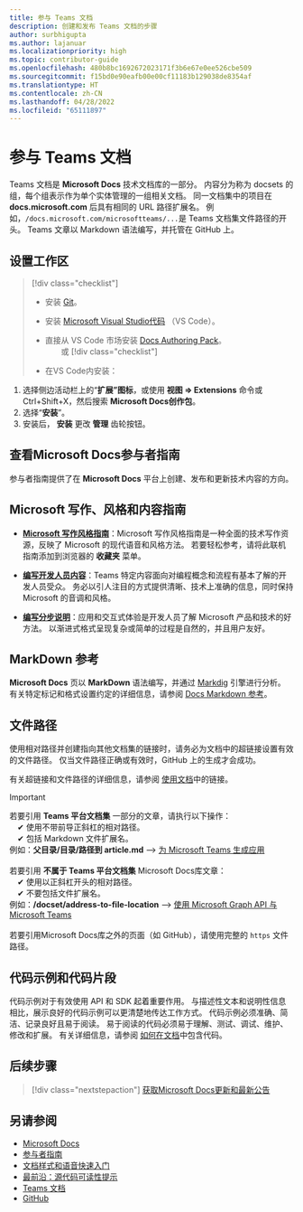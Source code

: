 ```yaml
---
title: 参与 Teams 文档
description: 创建和发布 Teams 文档的步骤
author: surbhigupta
ms.author: lajanuar
ms.localizationpriority: high
ms.topic: contributor-guide
ms.openlocfilehash: 480b8bc1692672023171f3b6e67e0ee526cbe509
ms.sourcegitcommit: f15bd0e90eafb00e00cf11183b129038de8354af
ms.translationtype: HT
ms.contentlocale: zh-CN
ms.lasthandoff: 04/28/2022
ms.locfileid: "65111897"
---
```

# <a name="contribute-to-teams-documentation"></a>参与 Teams 文档

Teams 文档是 **Microsoft Docs** 技术文档库的一部分。 内容分为称为 docsets 的组，每个组表示作为单个实体管理的一组相关文档。 同一文档集中的项目在 **docs.microsoft.com** 后具有相同的 URL 路径扩展名。 例如，`/docs.microsoft.com/microsoftteams/...`是 Teams 文档集文件路径的开头。 Teams 文章以 Markdown 语法编写，并托管在 GitHub 上。

## <a name="set-up-your-workspace"></a>设置工作区

> [!div class="checklist"]
>
> * 安装 [Git](https://git-scm.com/book/en/v2/Getting-Started-Installing-Git)。
> * 安装 [Microsoft Visual Studio代码](https://code.visualstudio.com/) （VS Code）。
> * 直接从 VS Code 市场安装 [Docs Authoring Pack](https://marketplace.visualstudio.com/items?itemName=docsmsft.docs-authoring-pack)。
<br>&emsp;&emsp;或
> [!div class="checklist"]
>
> * 在VS Code内安装：

   1. 选择侧边活动栏上的“**扩展”图标**，或使用 **视图 => Extensions** 命令或 Ctrl+Shift+X，然后搜索 **Microsoft Docs创作包**。
   1. 选择“**安装**”。
   1. 安装后， **安装** 更改 **管理** 齿轮按钮。

## <a name="review-the-microsoft-docs-contributors-guide"></a>查看Microsoft Docs参与者指南

参与者指南提供了在 **Microsoft Docs** 平台上创建、发布和更新技术内容的方向。

## <a name="microsoft-writing-style-and-content-guides"></a>Microsoft 写作、风格和内容指南

* **[Microsoft 写作风格指南](/style-guide/welcome)**：Microsoft 写作风格指南是一种全面的技术写作资源，反映了 Microsoft 的现代语音和风格方法。 若要轻松参考，请将此联机指南添加到浏览器的 **收藏夹** 菜单。

* **[编写开发人员内容](/style-guide/developer-content/)**：Teams 特定内容面向对编程概念和流程有基本了解的开发人员受众。 务必以引人注目的方式提供清晰、技术上准确的信息，同时保持 Microsoft 的音调和风格。

* **[编写分步说明](/style-guide/procedures-instructions/writing-step-by-step-instructions)**：应用和交互式体验是开发人员了解 Microsoft 产品和技术的好方法。 以渐进式格式呈现复杂或简单的过程是自然的，并且用户友好。

## <a name="markdown-reference"></a>MarkDown 参考

**Microsoft Docs** 页以 **MarkDown** 语法编写，并通过 [Markdig](https://github.com/lunet-io/markdig) 引擎进行分析。 有关特定标记和格式设置约定的详细信息，请参阅 [Docs Markdown 参考](/contribute/markdown-reference)。

## <a name="file-paths"></a>文件路径

使用相对路径并创建指向其他文档集的链接时，请务必为文档中的超链接设置有效的文件路径。 仅当文件路径正确或有效时，GitHub 上的生成才会成功。

有关超链接和文件路径的详细信息，请参阅 [使用文档](/contribute/how-to-write-links)中的链接。

> [!IMPORTANT]
> 若要引用 **Teams 平台文档集** 一部分的文章，请执行以下操作：<br>
> &emsp;&#x2714; 使用不带前导正斜杠的相对路径。<br>
> &emsp;&#x2714; 包括 Markdown 文件扩展名。<br>
>例如：**父目录/目录/路径到 article.md** —> [为 Microsoft Teams 生成应用](../concepts/building-an-app.md) <br><br>
> 若要引用 **不属于 Teams 平台文档集** Microsoft Docs库文章：<br>
> &emsp;&#x2714; 使用以正斜杠开头的相对路径。<br>
> &emsp;&#x2714; 不要包括文件扩展名。 <br>
> 例如：**/docset/address-to-file-location** —> [使用 Microsoft Graph API 与 Microsoft Teams](/graph/api/resources/teams-api-overview)<br><br>
> 若要引用Microsoft Docs库之外的页面（如 GitHub），请使用完整的 `https` 文件路径。<br>

## <a name="code-samples-and-snippets"></a>代码示例和代码片段

代码示例对于有效使用 API 和 SDK 起着重要作用。 与描述性文本和说明性信息相比，展示良好的代码示例可以更清楚地传达工作方式。 代码示例必须准确、简洁、记录良好且易于阅读。 易于阅读的代码必须易于理解、测试、调试、维护、修改和扩展。 有关详细信息，请参阅 [如何在文档](/contribute/code-in-docs)中包含代码。

## <a name="next-step"></a>后续步骤

> [!div class="nextstepaction"]
> [获取Microsoft Docs更新和最新公告](/teamblog)

## <a name="see-also"></a>另请参阅

* [Microsoft Docs](/)
* [参与者指南](/contribute)
* [文档样式和语音快速入门](/contribute/style-quick-start)
* [最前沿：源代码可读性提示](/archive/msdn-magazine/2014/october/cutting-edge-source-code-readability-tips)
* [Teams 文档](/microsoftteams/platform/overview)
* [GitHub](https://github.com/MicrosoftDocs/msteams-docs/tree/master/msteams-platform)
